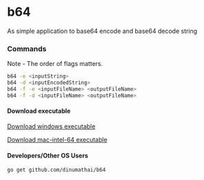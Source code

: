 # b64

As simple application to base64 encode and base64 decode string

### Commands

Note - The order of flags matters.

```bash
b64 -e <inputString>
b64 -d <inputEncodedString>
b64 -f -e <inputFileName> <outputFileName>
b64 -f -d <inputFileName> <outputFileName>
```

#### Download executable
[Download windows executable](https://github.com/dinumathai/b64/raw/master/b64.exe)

[Download mac-intel-64 executable](https://github.com/dinumathai/b64/raw/master/b64-mac-intel)

#### Developers/Other OS Users
`go get github.com/dinumathai/b64`
